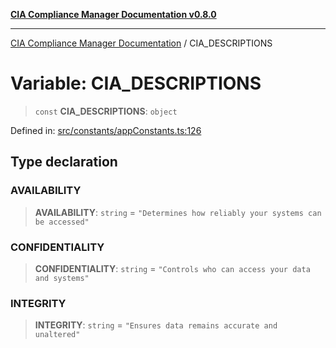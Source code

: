 [**CIA Compliance Manager Documentation v0.8.0**](../README.md)

***

[CIA Compliance Manager Documentation](../globals.md) / CIA\_DESCRIPTIONS

# Variable: CIA\_DESCRIPTIONS

> `const` **CIA\_DESCRIPTIONS**: `object`

Defined in: [src/constants/appConstants.ts:126](https://github.com/Hack23/cia-compliance-manager/blob/78912779fad2796d4afcf9e0a863cca80a66b25f/src/constants/appConstants.ts#L126)

## Type declaration

### AVAILABILITY

> **AVAILABILITY**: `string` = `"Determines how reliably your systems can be accessed"`

### CONFIDENTIALITY

> **CONFIDENTIALITY**: `string` = `"Controls who can access your data and systems"`

### INTEGRITY

> **INTEGRITY**: `string` = `"Ensures data remains accurate and unaltered"`
